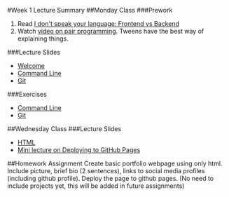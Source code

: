#Week 1 Lecture Summary
##Monday Class
###Prework
1. Read [I don't speak your language: Frontend vs Backend](http://blog.teamtreehouse.com/i-dont-speak-your-language-frontend-vs-backend)
2. Watch [video on pair programming](https://www.youtube.com/watch?v=vgkahOzFH2Q). Tweens have the best way of explaining things.

###Lecture Slides
- [Welcome](https://docs.google.com/presentation/d/1nDbo0OEqF-cA3dDhdd6ZUmOnqTmHyBiK4W2nLc-x87Y/edit?usp=sharing)  
- [Command Line](https://docs.google.com/presentation/d/15LB8iHoAiluNpT3gTD_pDOIcSWIhBtCje4k78mYLqxE/edit?usp=sharing)  
- [Git](https://docs.google.com/presentation/d/1g2Kiu2SHDD7RFfiBgwDH_w5-0Bnkd468DUOYgohEM3U/edit?usp=sharing)  

###Exercises
- [Command Line](https://docs.google.com/document/d/1Xws0sgIswr2bRv-ImvlH8wZ02pflTNNBh5uEcyKSmwU/edit?usp=sharing)  
- [Git](https://docs.google.com/document/d/1D5N6pOADONQHDARbxHV98Cp8tzZgS5WrPVX21wbFXz0/edit?usp=sharing)  

##Wednesday Class
###Lecture Slides
- [HTML](https://docs.google.com/presentation/d/1nDbo0OEqF-cA3dDhdd6ZUmOnqTmHyBiK4W2nLc-x87Y/edit?usp=sharing)  
- [Mini lecture on Deploying to GitHub Pages](https://pages.github.com/)  

##Homework Assignment
Create basic portfolio webpage using only html. Include picture, brief bio (2 sentences), links to social media profiles (including github profile). Deploy the page to github pages. (No need to include projects yet, this will be added in future assignments)
